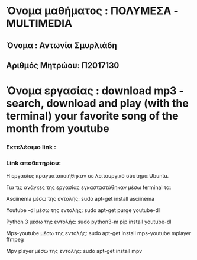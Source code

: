 # Όνομα μαθήματος : ΠΟΛΥΜΕΣΑ - MULTIMEDIA
## Όνομα : Αντωνία Σμυρλιάδη
## Αριθμός Μητρώου: Π2017130


 # Όνομα εργασίας : download mp3 - search, download and play (with the terminal) your favorite song of the month from youtube
 ### Eκτελέσιμο link :
 ### Link αποθετηρίου:

Η εργασίες πραγματοποιήθηκαν σε λειτουργικό σύστημα Ubuntu.

Για τις ανάγκες της εργασίας εγκασταστάθηκαν μέσω terminal τα:

Asciinema μέσω της εντολής: sudo apt-get install asciinema

Youtube -dl μέσω της εντολής: sudo apt-get purge youtube-dl

Python 3 μέσω της εντολής: sudo python3-m pip install youtube-dl

Mps-youtube μέσω της εντολής: sudo apt-get install mps-youtube mplayer ffmpeg

Mpv player μέσω της εντολής: sudo apt-get install mpv

